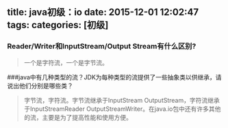 title: java初级：io
date: 2015-12-01 12:02:47
tags:
categories: [初级]
---
### Reader/Writer和InputStream/Output Stream有什么区别?
>一个是字符流，一个是字节流。

###java中有几种类型的流？JDK为每种类型的流提供了一些抽象类以供继承，请说出他们分别是哪些类？
>字节流，字符流。字节流继承于InputStream OutputStream，字符流继承于InputStreamReader OutputStreamWriter。在java.io包中还有许多其他的流，主要是为了提高性能和使用方便。
